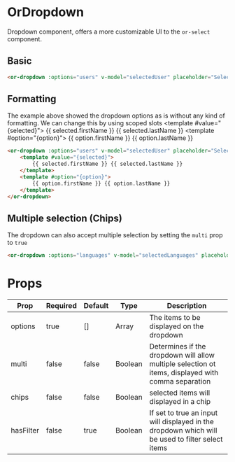 # OrDropdown
Dropdown component, offers a more customizable UI to the `or-select` component.

## Basic
<or-dropdown :options="users" v-model="selectedUser" placeholder="Select user"/>

```html
<or-dropdown :options="users" v-model="selectedUser" placeholder="Select user"/>
```

## Formatting
The example above showed the dropdown options as is without any kind of formatting. We can change this by using scoped slots
<or-dropdown :options="users" v-model="selectedUser" placeholder="Select user">
    <template #value="{selected}">
        {{ selected.firstName }} {{ selected.lastName }}
    </template>
    <template #option="{option}">
        {{ option.firstName }} {{ option.lastName }}
    </template>
</or-dropdown>

```html
<or-dropdown :options="users" v-model="selectedUser" placeholder="Select user">
    <template #value="{selected}">
        {{ selected.firstName }} {{ selected.lastName }}
    </template>
    <template #option="{option}">
        {{ option.firstName }} {{ option.lastName }}
    </template>
</or-dropdown>
```


## Multiple selection (Chips)
The dropdown can also accept multiple selection by setting the `multi` prop to `true`

<or-dropdown :options="languages" v-model="selectedLanguages" placeholder="Select language" :multi="true" />

```html
<or-dropdown :options="languages" v-model="selectedLanguages" placeholder="Select language" :multi="true" />
```

<script>
import { defineComponent, ref } from 'vue';

export default defineComponent({
    setup() {
        const selectedUser = ref();

        const users = ref([
            { firstName: 'Murphy', lastName: 'Ochuba' },
            { firstName: 'John', lastName: 'Ansa' },
            { firstName: 'Endurance', lastName: 'Egbe' },
        ]);

        const selectedLanguages = ref(['Javascript', 'C#', 'Elixir'])
        const languages = ref(['Javascript', 'C#', 'Elixir'])

        return {
            selectedUser,
            users,
            selectedLanguages,
            languages
        }
    }
})
</script>

# Props
| Prop | Required | Default | Type | Description |
|--|--|--|--|--|
| options | true | [] | Array | The items to be displayed on the dropdown
| multi | false | false | Boolean | Determines if the dropdown will allow multiple selection ot items, displayed with comma separation
| chips | false | false | Boolean | selected items will displayed in a chip
| hasFilter | false | true | Boolean | If set to true an input will displayed in the dropdown which will be used to filter select items